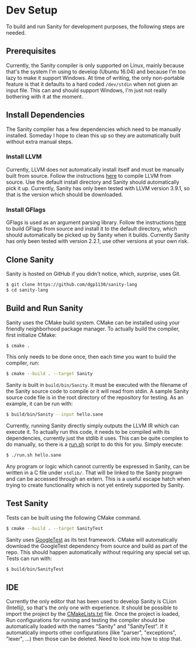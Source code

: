 # Dev Setup

To build and run Sanity for development purposes, the following steps are needed.

## Prerequisites

Currently, the Sanity compiler is only supported on Linux, mainly because that's the system I'm using to develop (Ubuntu
16.04) and because I'm too lazy to make it support Windows. At time of writing, the only non-portable feature is that it
defaults to a hard coded `/dev/stdin` when not given an input file. This can and should support Windows, I'm just not
really bothering with it at the moment.

## Install Dependencies

The Sanity compiler has a few dependencies which need to be manually installed. Someday I hope to clean this up so they
are automatically built without extra manual steps.

### Install LLVM

Currently, LLVM does not automatically install itself and must be manually built from source. Follow the instructions
[here](https://github.com/abenkhadra/llvm-pass-tutorial) to compile LLVM from source. Use the default install directory
and Sanity should automatically pick it up. Currently, Sanity has only been tested with LLVM version 3.9.1, so that is
the version which should be downloaded.

### Install GFlags

GFlags is used as an argument parsing library. Follow the instructions
[here](https://github.com/gflags/gflags/blob/master/INSTALL.md) to build GFlags from source and install it to the
default directory, which should automatically be picked up by Sanity when it builds. Currently Sanity has only been
tested with version 2.2.1, use other versions at your own risk.

## Clone Sanity

Sanity is hosted on GitHub if you didn't notice, which, *surprise*, uses Git.

```bash
$ git clone https://github.com/dgp1130/sanity-lang
$ cd sanity-lang
```

## Build and Run Sanity

Sanity uses the CMake build system. CMake can be installed using your friendly neighborhood package manager. To actually
build the compiler, first initialize CMake:

```bash
$ cmake .
```

This only needs to be done once, then each time you want to build the compiler, run:

```bash
$ cmake --build . --target Sanity
```

Sanity is built in `build/bin/Sanity`. It must be executed with the filename of the Sanity source code to compile or it
will read from stdin. A sample Sanity source code file is in the root directory of the repository for testing. As an
example, it can be run with:

```bash
$ build/bin/Sanity --input hello.sane
```

Currently, running Sanity directly simply outputs the LLVM IR which can execute it. To actually run this code, it needs
to be compiled with its dependencies, currently just the stdlib it uses. This can be quite complex to do manually, so
there is a [run.sh](../run.sh) script to do this for you. Simply execute:

```bash
$ ./run.sh hello.sane
```

Any program or logic which cannot currently be expressed in Sanity, can be written in a C file under `stdlib/`. That
will be linked to the Sanity program and can be accessed through an extern. This is a useful escape hatch when trying to
create functionality which is not yet entirely supported by Sanity.

## Test Sanity

Tests can be built using the following CMake command.

```bash
$ cmake --build . --target SanityTest
```

Sanity uses [GoogleTest](https://github.com/google/googletest) as its test framework. CMake will automatically download
the GoogleTest dependency from source and build as part of the repo. This should happen automatically without requiring
any special set up. Tests can run with:

```bash
$ build/bin/SanityTest
```

## IDE

Currently the only editor that has been used to develop Sanity is CLion (Intellij), so that's the only one with
experience. It should be possible to import the project by the
[CMakeLists.txt](https://github.com/dgp1130/sanity-lang/blob/master/CMakeLists.txt) file. Once the project is loaded,
Run configurations for running and testing the compiler should be automatically loaded with the names "Sanity" and
"SanityTest". If it automatically imports other configurations (like "parser", "exceptions", "lexer", ...) then those
can be deleted. Need to look into how to stop that.